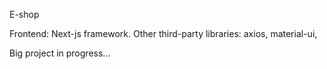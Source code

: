 E-shop

Frontend: Next-js framework. 
Other third-party libraries: axios, material-ui,

Big project in progress...
